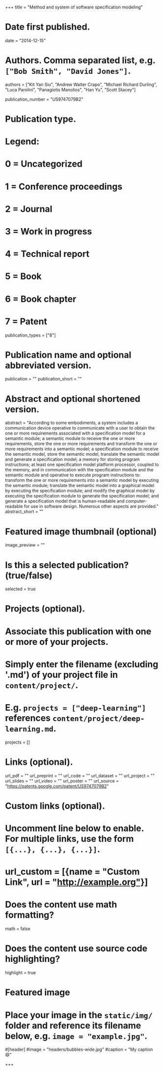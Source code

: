 +++
title = "Method and system of software specification modeling"

# Date first published.
date = "2014-12-15"

# Authors. Comma separated list, e.g. `["Bob Smith", "David Jones"]`.
authors = ["Kit Yan Siu",
             "Andrew Walter Crapo",
             "Michael Richard Durling",
             "Luca Parolini",
             "Panagiotis Manolios",
             "Han Yu",
             "Scott Stacey"]

publication_number = "US9747079B2"

# Publication type.
# Legend:
# 0 = Uncategorized
# 1 = Conference proceedings
# 2 = Journal
# 3 = Work in progress
# 4 = Technical report
# 5 = Book
# 6 = Book chapter
# 7 = Patent
publication_types = ["8"]

# Publication name and optional abbreviated version.
publication = ""
publication_short = ""

# Abstract and optional shortened version.
abstract = "According to some embodiments, a system includes a communication device operative to communicate with a user to obtain the one or more requirements associated with a specification model for a semantic module; a semantic module to receive the one or more requirements, store the one or more requirements and transform the one or more requirements into a semantic model; a specification module to receive the semantic model, store the semantic model, translate the semantic model and generate a specification model; a memory for storing program instructions; at least one specification model platform processor, coupled to the memory, and in communication with the specification module and the semantic module and operative to execute program instructions to: transform the one or more requirements into a semantic model by executing the semantic module; translate the semantic model into a graphical model by executing the specification module; and modify the graphical model by executing the specification module to generate the specification model; and generate a specification model that is human-readable and computer-readable for use in software design. Numerous other aspects are provided."
abstract_short = ""

# Featured image thumbnail (optional)
image_preview = ""

# Is this a selected publication? (true/false)
selected = true

# Projects (optional).
#   Associate this publication with one or more of your projects.
#   Simply enter the filename (excluding '.md') of your project file in `content/project/`.
#   E.g. `projects = ["deep-learning"]` references `content/project/deep-learning.md`.
projects = []

# Links (optional).
url_pdf = ""
url_preprint = ""
url_code = ""
url_dataset = ""
url_project = ""
url_slides = ""
url_video = ""
url_poster = ""
url_source = "https://patents.google.com/patent/US9747079B2"

# Custom links (optional).
#   Uncomment line below to enable. For multiple links, use the form `[{...}, {...}, {...}]`.
# url_custom = [{name = "Custom Link", url = "http://example.org"}]

# Does the content use math formatting?
math = false

# Does the content use source code highlighting?
highlight = true

# Featured image
# Place your image in the `static/img/` folder and reference its filename below, e.g. `image = "example.jpg"`.
#[header]
#image = "headers/bubbles-wide.jpg"
#caption = "My caption 😄"

+++
